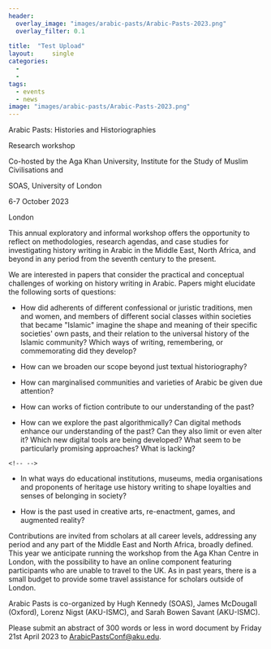 ```yaml
---
header:
  overlay_image: "images/arabic-pasts/Arabic-Pasts-2023.png"
  overlay_filter: 0.1
  
title:	"Test Upload"			
layout:		single
categories:
  - 
  - 
tags:
  - events
  - news
image: "images/arabic-pasts/Arabic-Pasts-2023.png"
---
```



Arabic Pasts: Histories and Historiographies

Research workshop

Co-hosted by the Aga Khan University, Institute for the Study of Muslim Civilisations and

SOAS, University of London

6-7 October 2023

London

This annual exploratory and informal workshop offers the opportunity to reflect on methodologies, research agendas, and case studies for investigating history writing in Arabic in the Middle East, North Africa, and beyond in any period from the seventh century to the present.

We are interested in papers that consider the practical and conceptual challenges of working on history writing in Arabic. Papers might elucidate the following sorts of questions:

-   How did adherents of different confessional or juristic traditions, men and women, and members of different social classes within societies that became "Islamic" imagine the shape and meaning of their specific societies' own pasts, and their relation to the universal history of the Islamic community? Which ways of writing, remembering, or commemorating did they develop?

-   How can we broaden our scope beyond just textual historiography?

-   How can marginalised communities and varieties of Arabic be given due attention?

-   How can works of fiction contribute to our understanding of the past?

-   How can we explore the past algorithmically? Can digital methods enhance our understanding of the past? Can they also limit or even alter it? Which new digital tools are being developed? What seem to be particularly promising approaches? What is lacking?

```{=html}
<!-- -->
```
-   In what ways do educational institutions, museums, media organisations and proponents of heritage use history writing to shape loyalties and senses of belonging in society?

-   How is the past used in creative arts, re-enactment, games, and augmented reality?

Contributions are invited from scholars at all career levels, addressing any period and any part of the Middle East and North Africa, broadly defined. This year we anticipate running the workshop from the Aga Khan Centre in London, with the possibility to have an online component featuring participants who are unable to travel to the UK. As in past years, there is a small budget to provide some travel assistance for scholars outside of London.

Arabic Pasts is co-organized by Hugh Kennedy (SOAS), James McDougall (Oxford), Lorenz Nigst (AKU-ISMC), and Sarah Bowen Savant (AKU-ISMC).

Please submit an abstract of 300 words or less in word document by Friday 21st April 2023 to ArabicPastsConf@aku.edu.
